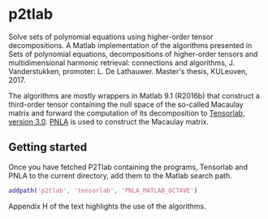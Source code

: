 # p2tlab

Solve sets of polynomial equations using higher-order tensor decompositions. 
A Matlab implementation of the algorithms presented in Sets of polynomial equations, decompositions of higher-order tensors and multidimensional harmonic retrieval: connections and algorithms, J. Vanderstukken, promoter: L. De Lathauwer. Master's thesis, KULeuven, 2017.

The algorithms are mostly wrappers in Matlab 9.1 (R2016b) that construct a third-order tensor containing the null space of the so-called Macaulay matrix and forward the computation of its decomposition to [Tensorlab, version 3.0][1]. [PNLA][2] is used to construct the Macaulay matrix.

## Getting started

Once you have fetched P2Tlab containing the programs, Tensorlab and PNLA to the current directory, add them to the Matlab search path.
```matlab
addpath('p2tlab', 'tensorlab', 'PNLA_MATLAB_OCTAVE')
```

Appendix H of the text highlights the use of the algorithms.

[1]: http://www.tensorlab.net/
[2]: https://github.com/kbatseli/PNLA_MATLAB_OCTAVE/
